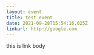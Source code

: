 ```yaml
---
layout: event
title: test event
date: 2021-09-28T15:54:16.025Z
linkurl: http://google.com
---
```

this is link body